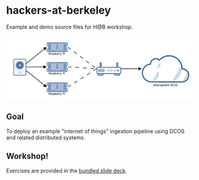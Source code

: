 # hackers-at-berkeley
Example and demo source files for H@B workshop.

![Ingestion Pipeline](/img/ingestion-pipeline.png?raw=true)

## Goal

To deploy an example "internet of things" ingestion pipeline using DCOS and related distributed systems.

## Workshop!

Exercises are provided in the [bundled slide deck](/workshop/workshop.pdf?raw=true).
